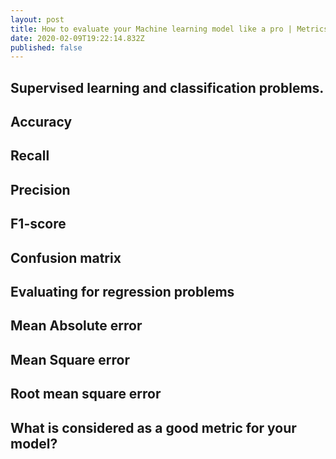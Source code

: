 ```yaml
---
layout: post
title: How to evaluate your Machine learning model like a pro | Metrics
date: 2020-02-09T19:22:14.832Z
published: false
---
```

## Supervised learning and classification problems.

## Accuracy

## Recall

## Precision

## F1-score

## Confusion matrix

## Evaluating for regression problems

## Mean Absolute error

## Mean Square error

## Root mean square error

## What is considered as a good metric for your model?
